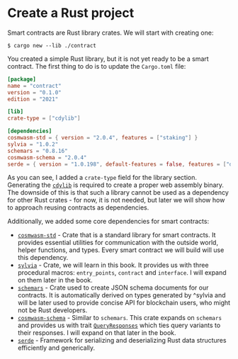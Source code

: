 # Create a Rust project

Smart contracts are Rust library crates. We will start with creating one:

```shell
$ cargo new --lib ./contract
```

You created a simple Rust library, but it is not yet ready to be a smart contract.
The first thing to do is to update the `Cargo.toml` file:

```toml
[package]
name = "contract"
version = "0.1.0"
edition = "2021"

[lib]
crate-type = ["cdylib"]

[dependencies]
cosmwasm-std = { version = "2.0.4", features = ["staking"] }
sylvia = "1.0.2"
schemars = "0.8.16"
cosmwasm-schema = "2.0.4"
serde = { version = "1.0.198", default-features = false, features = ["derive"] }
```

As you can see, I added a `crate-type` field for the library section.
Generating the [`cdylib`](https://doc.rust-lang.org/reference/linkage.html) is
required to create a proper web assembly binary.
The downside of this is that such a library cannot be used as a dependency
for other Rust crates - for now, it is not needed, but later we will show
how to approach reusing contracts as dependencies.

Additionally, we added some core dependencies for smart contracts:
- [`cosmwasm-std`](https://docs.rs/cosmwasm-std/1.3.1/cosmwasm_std/) - Crate that is a
standard library for smart contracts. It provides essential utilities for communication with the
outside world, helper functions, and types. Every smart contract we will build will
use this dependency.
- [`sylvia`](https://docs.rs/sylvia/0.9.3/sylvia/) - Crate, we will learn in this
book. It provides us with three procedural macros: `entry_points`, `contract` and `interface`.
I will expand on them later in the book. 
- [`schemars`](https://docs.rs/schemars/0.8.12/schemars/index.html) - Crate used to create JSON
schema documents for our contracts. It is automatically derived on types generated by
^sylvia and will be later used to provide concise API for blockchain users, who might not be Rust developers.
- [`cosmwasm-schema`](https://docs.rs/cosmwasm-schema/1.3.1/cosmwasm_schema/) - Similar to `schemars`.
This crate expands on `schemars` and provides us with trait 
[`QueryResponses`](https://docs.rs/cosmwasm-schema/1.3.1/cosmwasm_schema/trait.QueryResponses.html) 
which ties query variants to their responses. I will expand on that later in the book.
- [`serde`](https://docs.rs/serde/1.0.180/serde/) - Framework for serializing and deserializing
Rust data structures efficiently and generically.
